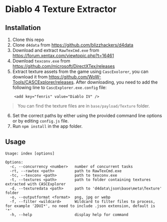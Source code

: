 # Diablo 4 Texture Extractor

## Installation

1. Clone this repo
2. Clone `d4data` from https://github.com/blizzhackers/d4data
3. Download and extract `RawTexCmd.exe` from https://forum.xentax.com/viewtopic.php?t=16461
4. Download `texconv.exe` from https://github.com/microsoft/DirectXTex/releases
5. Extract texture assets from the game using `CascExolorer`, you can download it from https://github.com/WoW-Tools/CASCExplorer/releases. After downloading, you need to add the following line to `CascExplorer.exe.config` file:

```
    <add key="fenris" value="Diablo IV" />
```

> You can find the texture files are in `base/payload/Texture` folder.

6. Set the correct paths by either using the provided command line options or by editing `config.js` file.
7. Run `npm install` in the app folder.


## Usage

```
Usage: index [options]

Options:
  -c, --concurrency <number>   number of concurrent tasks
  -rt, --rawtex <path>         path to RawTexCmd.exe
  -tc, --texconv <path>        path to texconv.exe
  -t, --textures <path>        path to folder containing textures extracted with CASCExplorer
  -d, --texturedata <path>     path to 'd4data\json\base\meta\Texture' folder
  -o, --outputformat <format>  png, jpg or webp
  -f, --filter <wildcard>      Wildcard to filter files to process, for example '2DUI*', no need to include .json extension, default is '*'
  -h, --help                   display help for command
```